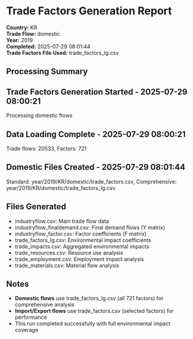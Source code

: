# Trade Factors Generation Report

**Country:** KR  
**Trade Flow:** domestic  
**Year:** 2019  
**Completed:** 2025-07-29 08:01:44  
**Trade Factors File Used:** trade_factors_lg.csv

## Processing Summary


## Trade Factors Generation Started - 2025-07-29 08:00:21
Processing domestic flows

## Data Loading Complete - 2025-07-29 08:00:21
Trade flows: 20533, Factors: 721

## Domestic Files Created - 2025-07-29 08:01:44
Standard: year/2019/KR/domestic/trade_factors.csv, Comprehensive: year/2019/KR/domestic/trade_factors_lg.csv


## Files Generated

- industryflow.csv: Main trade flow data
- industryflow_finaldemand.csv: Final demand flows (Y matrix)
- industryflow_factor.csv: Factor coefficients (F matrix)
- trade_factors_lg.csv: Environmental impact coefficients
- trade_impacts.csv: Aggregated environmental impacts
- trade_resources.csv: Resource use analysis
- trade_employment.csv: Employment impact analysis
- trade_materials.csv: Material flow analysis

## Notes

- **Domestic flows** use trade_factors_lg.csv (all 721 factors) for comprehensive analysis
- **Import/Export flows** use trade_factors.csv (selected factors) for performance
- This run completed successfully with full environmental impact coverage
